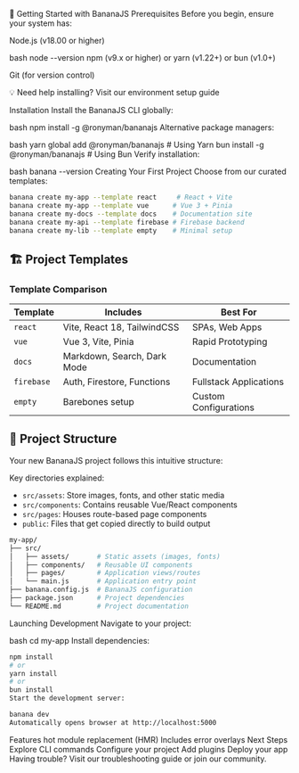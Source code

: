 🍌 Getting Started with BananaJS
Prerequisites
Before you begin, ensure your system has:

Node.js (v18.00 or higher)

bash
node --version
npm (v9.x or higher) or yarn (v1.22+) or bun (v1.0+)

Git (for version control)

💡 Need help installing? Visit our environment setup guide

Installation
Install the BananaJS CLI globally:

bash
npm install -g @ronyman/bananajs
Alternative package managers:

bash
yarn global add @ronyman/bananajs  # Using Yarn
bun install -g @ronyman/bananajs   # Using Bun
Verify installation:

bash
banana --version
Creating Your First Project
Choose from our curated templates:

```bash
banana create my-app --template react     # React + Vite
banana create my-app --template vue      # Vue 3 + Pinia
banana create my-docs --template docs    # Documentation site
banana create my-api --template firebase # Firebase backend
banana create my-lib --template empty    # Minimal setup
```

## 🏗️ Project Templates

### Template Comparison

| Template    | Includes                          | Best For                  |
|-------------|-----------------------------------|---------------------------|
| `react`     | Vite, React 18, TailwindCSS       | SPAs, Web Apps            |
| `vue`       | Vue 3, Vite, Pinia                | Rapid Prototyping         |
| `docs`      | Markdown, Search, Dark Mode       | Documentation             |
| `firebase`  | Auth, Firestore, Functions        | Fullstack Applications    |
| `empty`     | Barebones setup                   | Custom Configurations     |

## 📁 Project Structure

Your new BananaJS project follows this intuitive structure:

Key directories explained:
- `src/assets`: Store images, fonts, and other static media
- `src/components`: Contains reusable Vue/React components
- `src/pages`: Houses route-based page components
- `public`: Files that get copied directly to build output


```bash
my-app/
├── src/
│   ├── assets/       # Static assets (images, fonts)
│   ├── components/   # Reusable UI components
│   ├── pages/        # Application views/routes
│   └── main.js       # Application entry point
├── banana.config.js  # BananaJS configuration
├── package.json      # Project dependencies
└── README.md         # Project documentation

```

Launching Development
Navigate to your project:

bash
cd my-app
Install dependencies:

```bash
npm install
# or
yarn install
# or
bun install
Start the development server:
```

```bash
banana dev
Automatically opens browser at http://localhost:5000
```


Features hot module replacement (HMR)
Includes error overlays
Next Steps
Explore CLI commands
Configure your project
Add plugins
Deploy your app
Having trouble? Visit our troubleshooting guide or join our community.